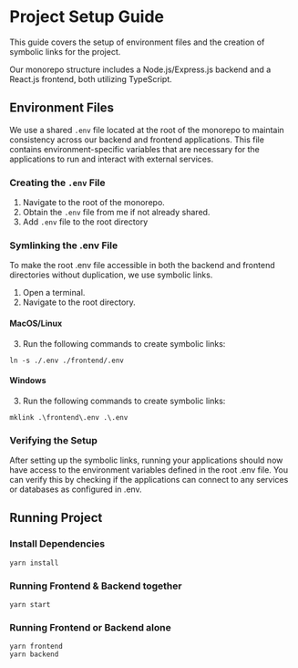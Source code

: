 # Project Setup Guide

This guide covers the setup of environment files and the creation of symbolic links for the project. 

Our monorepo structure includes a Node.js/Express.js backend and a React.js frontend, both utilizing TypeScript.

## Environment Files

We use a shared `.env` file located at the root of the monorepo to maintain consistency across our backend and frontend applications. This file contains environment-specific variables that are necessary for the applications to run and interact with external services.

### Creating the `.env` File

1. Navigate to the root of the monorepo.
2. Obtain the `.env` file from me if not already shared.
3. Add `.env` file to the root directory

### Symlinking the .env File
To make the root .env file accessible in both the backend and frontend directories without duplication, we use symbolic links.

1. Open a terminal.
2. Navigate to the root directory.

#### MacOS/Linux
3. Run the following commands to create symbolic links:
```
ln -s ./.env ./frontend/.env
```
#### Windows
3. Run the following commands to create symbolic links:
```
mklink .\frontend\.env .\.env
```

### Verifying the Setup
After setting up the symbolic links, running your applications should now have access to the environment variables defined in the root .env file. You can verify this by checking if the applications can connect to any services or databases as configured in .env.

## Running Project
### Install Dependencies
```
yarn install
```
### Running Frontend & Backend together
```
yarn start
```
### Running Frontend or Backend alone
```
yarn frontend
yarn backend
```
